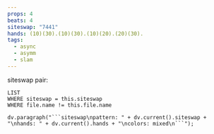 ```yaml
---
props: 4
beats: 4
siteswap: "7441"
hands: (10)(30).(10)(30).(10)(20).(20)(30).
tags:
  - async
  - asymm
  - slam
---
```


siteswap pair:
```dataview
LIST
WHERE siteswap = this.siteswap
WHERE file.name != this.file.name
```
```dataviewjs
dv.paragraph("```siteswap\npattern: " + dv.current().siteswap + "\nhands: " + dv.current().hands + "\ncolors: mixed\n```");
```

